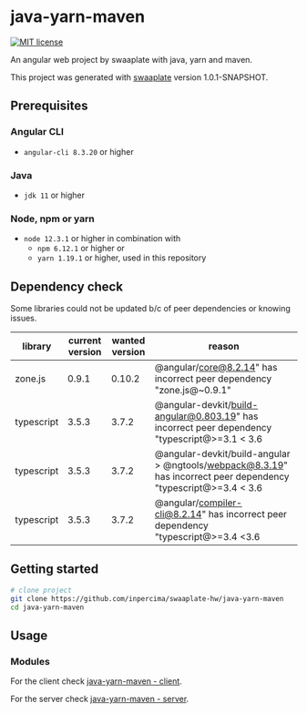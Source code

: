 # java-yarn-maven

[![MIT license](https://img.shields.io/badge/license-MIT-blue.svg)](./LICENSE.md)

An angular web project by swaaplate with java, yarn and maven.

This project was generated with [swaaplate](https://github.com/inpercima/swaaplate) version 1.0.1-SNAPSHOT.

## Prerequisites

### Angular CLI

* `angular-cli 8.3.20` or higher

### Java

* `jdk 11` or higher

### Node, npm or yarn

* `node 12.3.1` or higher in combination with
  * `npm 6.12.1` or higher or
  * `yarn 1.19.1` or higher, used in this repository

## Dependency check

Some libraries could not be updated b/c of peer dependencies or knowing issues.

| library    | current version | wanted version | reason |
| ---------- | --------------- | -------------- | ------ |
| zone.js    | 0.9.1           | 0.10.2         | @angular/core@8.2.14" has incorrect peer dependency "zone.js@~0.9.1" |
| typescript | 3.5.3           | 3.7.2          | @angular-devkit/build-angular@0.803.19" has incorrect peer dependency "typescript@>=3.1 < 3.6 |
| typescript | 3.5.3           | 3.7.2          | @angular-devkit/build-angular > @ngtools/webpack@8.3.19" has incorrect peer dependency "typescript@>=3.4 < 3.6 |
| typescript | 3.5.3           | 3.7.2          | @angular/compiler-cli@8.2.14" has incorrect peer dependency "typescript@>=3.4 <3.6 |

## Getting started

```bash
# clone project
git clone https://github.com/inpercima/swaaplate-hw/java-yarn-maven
cd java-yarn-maven
```

## Usage

### Modules

For the client check [java-yarn-maven - client](https://github.com/inpercima/java-yarn-maven/tree/master/client).

For the server check [java-yarn-maven - server](https://github.com/inpercima/java-yarn-maven/tree/master/server).
